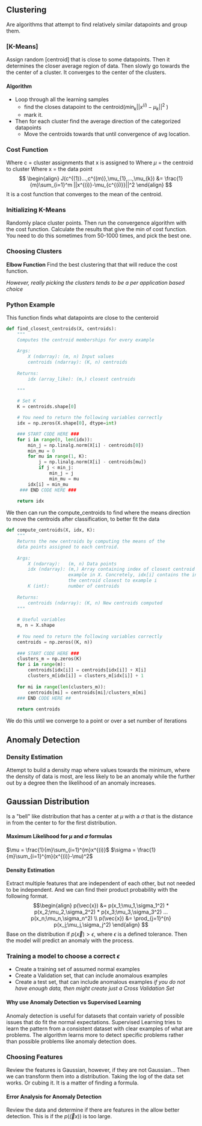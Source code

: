 ## Clustering
Are algorithms that attempt to find relatively similar datapoints and group them.

### [K-Means]
Assign random [centroid] that is close to some datapoints. Then it determines the closer average region of data. Then slowly go towards the the center of a cluster. It converges to the center of the clusters.

#### Algorithm
* Loop through all the learning samples
    * find the closes datapoint to the centroid($min_k||x^{(i)}-\mu_k||^2$ )
    * mark it.
* Then for each cluster find the average direction of the categorized datapoints
    * Move the centroids towards that until convergence of avg location.
### Cost Function
Where c = cluster assignments that x is assigned to
Where $\mu$ = the centroid to cluster
Where x = the data point
$$
\begin{align}
    J(c^{(1)}...,c^{(m)},\mu_{1},...,\mu_{k}) &= \frac{1}{m}\sum_{i=1}^m ||x^{(i)}-\mu_{c^{(i)}}||^2
\end{align}
$$
It is a cost function that converges to the mean of the centroid.

### Initializing K-Means
Randomly place cluster points. Then run the convergence algorithm with the cost function. Calculate the results that give the min of cost function. You need to do this sometimes from 50-1000 times, and pick the best one.
### Choosing Clusters
**Elbow Function**
Find the best clustering that that will reduce the cost function.

_However, really picking the clusters tends to be a per application based choice_

### Python Example
This function finds what datapoints are close to the centeroid
```python
def find_closest_centroids(X, centroids):
    """
    Computes the centroid memberships for every example
    
    Args:
        X (ndarray): (m, n) Input values      
        centroids (ndarray): (K, n) centroids
    
    Returns:
        idx (array_like): (m,) closest centroids
    
    """

    # Set K
    K = centroids.shape[0]

    # You need to return the following variables correctly
    idx = np.zeros(X.shape[0], dtype=int)

    ### START CODE HERE ###
    for i in range(0, len(idx)):
        min_j = np.linalg.norm(X[i] - centroids[0])
        min_mu = 0
        for mu in range(1, K):
            j = np.linalg.norm(X[i] - centroids[mu])
            if j < min_j:
                min_j = j
                min_mu = mu
        idx[i] = min_mu
     ### END CODE HERE ###
    
    return idx
```

We then can run the compute_centroids to find where the means direction to move the centroids  after classification, to better fit the data
```python
def compute_centroids(X, idx, K):
    """
    Returns the new centroids by computing the means of the 
    data points assigned to each centroid.
    
    Args:
        X (ndarray):   (m, n) Data points
        idx (ndarray): (m,) Array containing index of closest centroid for each 
                       example in X. Concretely, idx[i] contains the index of 
                       the centroid closest to example i
        K (int):       number of centroids
    
    Returns:
        centroids (ndarray): (K, n) New centroids computed
    """
    
    # Useful variables
    m, n = X.shape
    
    # You need to return the following variables correctly
    centroids = np.zeros((K, n))
    
    ### START CODE HERE ###
    clusters_m = np.zeros(K)
    for i in range(m):
        centroids[idx[i]] = centroids[idx[i]] + X[i]
        clusters_m[idx[i]] = clusters_m[idx[i]] + 1
        
    for mi in range(len(clusters_m)):
        centroids[mi] = centroids[mi]/clusters_m[mi]
    ### END CODE HERE ## 
    
    return centroids
```
We do this until we converge to a point or over a set number of iterations

## Anomaly Detection

### Density Estimation
Attempt to build a density map where values towards the minimum, where the density of data is most, are less likely to be an anomaly while the further out by a degree then the likelihood of an anomaly increases.

## Gaussian Distribution 
Is a "bell" like distribution that has a center at $\mu$ with a $\sigma$ that is the distance in from the center to for the first distribution.

#### Maximum Likelihood for $\mu$ and $\sigma$ formulas
$\mu = \frac{1}{m}\sum_{i=1}^{m}x^{(i)}$
$\sigma = \frac{1}{m}\sum_{i=1}^{m}(x^{(i)}-\mu)^2$ 


#### Density Estimation
Extract multiple features that are independent of each other, but not needed to be independent. And we can find their product probability with the following format.
$$\begin{align}
p(\vec{x}) &= p(x_1;\mu_1,\sigma_1^2) * p(x_2;\mu_2,\sigma_2^2) * p(x_3;\mu_3,\sigma_3^2) ... p(x_n;\mu_n,\sigma_n^2) \\
p(\vec{x}) &= \prod_{j=1}^{n} p(x_j;\mu_j,\sigma_j^2)
\end{align}
$$
Base on the distribution if $p(\vec{x}) > \epsilon$, where $\epsilon$ is a defined tolerance. Then the model will predict an anomaly with the process.
### Training a model to choose a correct $\epsilon$
* Create a training set of assumed normal examples
* Create a Validation set, that can include anomalous examples
* Create a test set, that can include anomalous examples
_if you do not have enough data, then might create just a Cross Validation Set_

#### Why use Anomaly Detection vs Supervised Learning
Anomaly detection is useful for datasets that contain variety of possible issues that do fit the normal expectations.
Supervised Learning tries to learn the pattern from a consistent dataset with clear examples of what are problems. The algorithm learns more to detect specific problems rather than possible problems like anomaly detection does.

### Choosing Features
Review the features is Gaussian, however, if they are not Gaussian... Then we can transform them into a distribution. Taking the log of the data set works. Or cubing it. It is a matter of finding a formula.

#### Error Analysis for Anomaly Detection
Review the data and determine if there are features in the allow better detection. This is if the $p(\vec(x))$ is too large.

